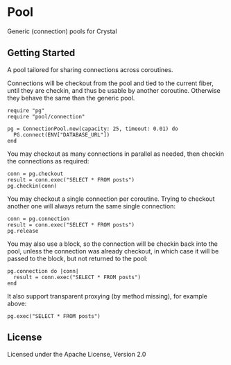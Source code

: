 # Pool

Generic (connection) pools for Crystal

## Getting Started

A pool tailored for sharing connections across coroutines.

Connections will be checkout from the pool and tied to the current fiber, until
they are checkin, and thus be usable by another coroutine. Otherwise they behave
the same than the generic pool.

```crystal
require "pg"
require "pool/connection"

pg = ConnectionPool.new(capacity: 25, timeout: 0.01) do
  PG.connect(ENV["DATABASE_URL"])
end
```

You may checkout as many connections in parallel as needed, then checkin the
connections as required:

```crystal
conn = pg.checkout
result = conn.exec("SELECT * FROM posts")
pg.checkin(conn)
```

You may checkout a single connection per coroutine. Trying to checkout another
one will always return the same single connection:

```crystal
conn = pg.connection
result = conn.exec("SELECT * FROM posts")
pg.release
```

You may also use a block, so the connection will be checkin back into the pool,
unless the connection was already checkout, in which case it will be passed to
the block, but not returned to the pool:

```crystal
pg.connection do |conn|
  result = conn.exec("SELECT * FROM posts")
end
```

It also support transparent proxying (by method missing), for example above:

```crystal
pg.exec("SELECT * FROM posts")
```

## License

Licensed under the Apache License, Version 2.0
